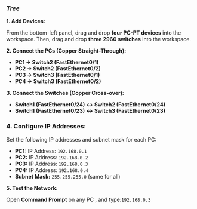 ### ***Tree***

**1. Add Devices:**

From the bottom-left panel, drag and drop **four PC-PT devices** into the workspace. Then, drag and drop **three 2960 switches** into the workspace.

**2. Connect the PCs (Copper Straight-Through):**

* **PC1 → Switch2 (FastEthernet0/1)**
* **PC2 → Switch2 (FastEthernet0/2)**
* **PC3 → Switch3 (FastEthernet0/1)**
* **PC4 → Switch3 (FastEthernet0/2)**

**3. Connect the Switches (Copper Cross-over):**

* **Switch1 (FastEthernet0/24) ↔ Switch2 (FastEthernet0/24)**
* **Switch1 (FastEthernet0/23) ↔ Switch3 (FastEthernet0/23)**

### **4. Configure IP Addresses:**

Set the following IP addresses and subnet mask for each PC:

* **PC1:** IP Address: `192.168.0.1`
* **PC2:** IP Address: `192.168.0.2`
* **PC3:** IP Address: `192.168.0.3`
* **PC4:** IP Address: `192.168.0.4`
* **Subnet Mask:** `255.255.255.0` (same for all)

**5. Test the Network:**

Open **Command Prompt** on any PC , and type:`192.168.0.3`
